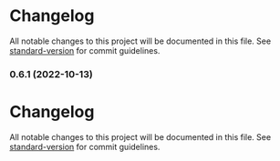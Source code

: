 # Changelog

All notable changes to this project will be documented in this file. See [standard-version](https://github.com/conventional-changelog/standard-version) for commit guidelines.

### 0.6.1 (2022-10-13)

# Changelog

All notable changes to this project will be documented in this file. See [standard-version](https://github.com/conventional-changelog/standard-version) for commit guidelines.
